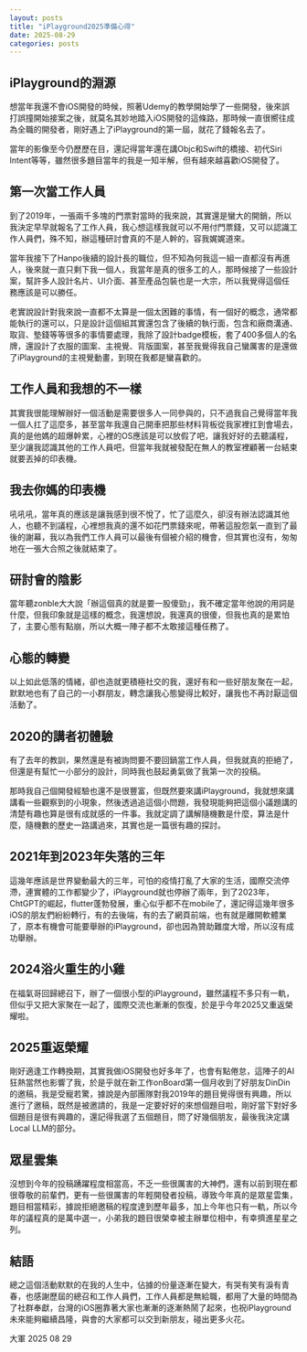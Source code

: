 ```yaml
---
layout: posts
title: "iPlayground2025準備心得"
date: 2025-08-29
categories: posts
---
```



## iPlayground的淵源

想當年我還不會iOS開發的時候，照著Udemy的教學開始學了一些開發，後來誤打誤撞開始接案之後，就莫名其妙地踏入iOS開發的這條路，那時候一直很嚮往成為全職的開發者，剛好遇上了iPlayground的第一屆，就花了錢報名去了。

當年的影像至今仍歷歷在目，還記得當年還在講Objc和Swift的橋接、初代Siri Intent等等，雖然很多題目當年的我是一知半解，但有越來越喜歡iOS開發了。

## 第一次當工作人員

到了2019年，一張兩千多塊的門票對當時的我來說，其實還是蠻大的開銷，所以我決定早早就報名了工作人員，我心想這樣我就可以不用付門票錢，又可以認識工作人員們，殊不知，辦這種研討會真的不是人幹的，容我娓娓道來。

當年我接下了Hanpo後續的設計長的職位，但不知為何我這一組一直都沒有再進人，後來就一直只剩下我一個人，我當年是真的很多工的人，那時候接了一些設計案，幫許多人設計名片、UI介面、甚至產品包裝也是一大宗，所以我覺得這個任務應該是可以勝任。

老實說設計對我來說一直都不太算是一個太困難的事情，有一個好的概念，通常都能執行的還可以，只是設計這個組其實還包含了後續的執行面，包含和廠商溝通、取貨、墊錢等等很多的事情要處理，我除了設計badge模板，套了400多個人的名牌，還設計了衣服的圖案、主視覺、背版圖案，甚至我覺得我自己蠻厲害的是還做了iPlayground的主視覺動畫，到現在我都是蠻喜歡的。

## 工作人員和我想的不一樣

其實我很能理解辦好一個活動是需要很多人一同參與的，只不過我自己覺得當年我一個人扛了這麼多，甚至當年我還自己開車把那些材料背板從我家裡扛到會場去，真的是他媽的超爆幹累，心裡的OS應該是可以放假了吧，讓我好好的去聽議程，至少讓我認識其他的工作人員吧，但當年我就被發配在無人的教室裡顧著一台結束就要丟掉的印表機。

## 我去你媽的印表機

吼吼吼，當年真的應該是讓我感到很不悅了，忙了這麼久，卻沒有辦法認識其他人，也聽不到議程，心裡想我真的還不如花門票錢來呢，帶著這股怨氣一直到了最後的謝幕，我以為我們工作人員可以最後有個被介紹的機會，但其實也沒有，匆匆地在一張大合照之後就結束了。

## 研討會的陰影

當年聽zonble大大說「辦這個真的就是要一股傻勁」，我不確定當年他說的用詞是什麼，但我印象就是這樣的概念，我還想說，我還真的很傻，但我也真的是累怕了，主要心態有點崩，所以大概一陣子都不太敢接這種任務了。

## 心態的轉變

以上如此低落的情緒，卻也造就更積極社交的我，還好有和一些好朋友聚在一起，默默地也有了自己的一小群朋友，轉念讓我心態變得比較好，讓我也不再討厭這個活動了。

## 2020的講者初體驗

有了去年的教訓，果然還是有被詢問要不要回鍋當工作人員，但我就真的拒絕了，但還是有幫忙一小部分的設計，同時我也鼓起勇氣做了我第一次的投稿。

那時我自己個開發經驗也還不是很豐富，但既然要來講iPlayground，我就想來講講看一些觀察到的小現象，然後透過追這個小問題，我發現能夠把這個小議題講的清楚有趣也算是很有成就感的一件事。我就定調了講解隨機數是什麼，算法是什麼，隨機數的歷史一路講過來，其實也是一篇很有趣的探討。

## 2021年到2023年失落的三年

這幾年應該是世界變動最大的三年，可怕的疫情打亂了大家的生活，國際交流停滯，連實體的工作都變少了，iPlayground就也停辦了兩年，到了2023年，ChtGPT的崛起，flutter蓬勃發展，重心似乎都不在mobile了，還記得這幾年很多iOS的朋友們紛紛轉行，有的去後端，有的去了網頁前端，也有就是離開軟體業了，原本有機會可能要舉辦的iPlayground，卻也因為贊助難度大增，所以沒有成功舉辦。

## 2024浴火重生的小雞

在福氣哥回歸總召下，辦了一個很小型的iPlayground，雖然議程不多只有一軌，但似乎又把大家聚在一起了，國際交流也漸漸的恢復，於是乎今年2025又重返榮耀啦。

## 2025重返榮耀

剛好適逢工作轉換期，其實我做iOS開發也好多年了，也會有點倦怠，這陣子的AI狂熱當然也影響了我，於是乎就在新工作onBoard第一個月收到了好朋友DinDin的邀稿，我是受寵若驚，據說是內部團隊對我2019年的題目覺得很有興趣，所以進行了邀稿，既然是被邀請的，我是一定要好好的來想個題目啦，剛好當下對好多個題目是很有興趣的，還記得我選了五個題目，問了好幾個朋友，最後我決定講Local LLM的部分。

## 眾星雲集

沒想到今年的投稿踴躍程度相當高，不乏一些很厲害的大神們，還有以前到現在都很尊敬的前輩們，更有一些很厲害的年輕開發者投稿，導致今年真的是眾星雲集，題目相當精彩，據說拒絕邀稿的程度達到歷年最多，加上今年也只有一軌，所以今年的議程真的是萬中選一，小弟我的題目很榮幸被主辦單位相中，有幸擠進星星之列。

## 結語

總之這個活動默默的在我的人生中，佔據的份量逐漸在變大，有哭有笑有淚有青春，也感謝歷屆的總召和工作人員們，工作人員都是無給職，都用了大量的時間為了社群奉獻，台灣的iOS圈靠著大家也漸漸的逐漸熱鬧了起來，也祝iPlayground未來能夠繼續昌隆，與會的大家都可以交到新朋友，碰出更多火花。

大軍 2025 08 29